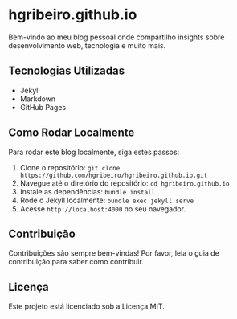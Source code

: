 # hgribeiro.github.io

Bem-vindo ao meu blog pessoal onde compartilho insights sobre desenvolvimento web, tecnologia e muito mais.

## Tecnologias Utilizadas

- Jekyll
- Markdown
- GitHub Pages

## Como Rodar Localmente

Para rodar este blog localmente, siga estes passos:

1. Clone o repositório: `git clone https://github.com/hgribeiro/hgribeiro.github.io.git`
2. Navegue até o diretório do repositório: `cd hgribeiro.github.io`
3. Instale as dependências: `bundle install`
4. Rode o Jekyll localmente: `bundle exec jekyll serve`
5. Acesse `http://localhost:4000` no seu navegador.

## Contribuição

Contribuições são sempre bem-vindas! Por favor, leia o guia de contribuição para saber como contribuir.

## Licença

Este projeto está licenciado sob a Licença MIT.
